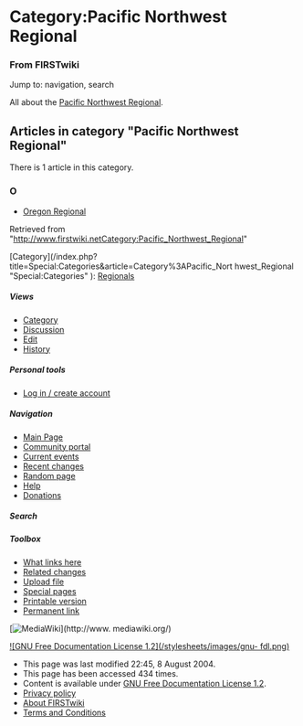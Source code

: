 # Category:Pacific Northwest Regional

### From FIRSTwiki

Jump to: navigation, search

All about the [Pacific Northwest
Regional](Pacific_Northwest_Regional "Pacific Northwest Regional"
).

  

## Articles in category "Pacific Northwest Regional"

There is 1 article in this category.

### O

  * [Oregon Regional](Oregon_Regional "Oregon Regional" )

Retrieved from
"<http://www.firstwiki.netCategory:Pacific_Northwest_Regional>"

[Category](/index.php?title=Special:Categories&article=Category%3APacific_Nort
hwest_Regional "Special:Categories" ):
[Regionals](Category:Regionals "Category:Regionals" )

##### Views

  * [Category](Category:Pacific_Northwest_Regional)
  * [Discussion](/index.php?title=Category_talk:Pacific_Northwest_Regional&action=edit)
  * [Edit](/index.php?title=Category:Pacific_Northwest_Regional&action=edit)
  * [History](/index.php?title=Category:Pacific_Northwest_Regional&action=history)

##### Personal tools

  * [Log in / create account](/index.php?title=Special:Userlogin&returnto=Category:Pacific_Northwest_Regional)

[](Main_Page "Main Page" )

##### Navigation

  * [Main Page](Main_Page)
  * [Community portal](FIRSTwiki:Community_portal)
  * [Current events](Current_events)
  * [Recent changes](Special:Recentchanges)
  * [Random page](Special:Random)
  * [Help](Help:Contents)
  * [Donations](FIRSTwiki:Site_support)

##### Search



##### Toolbox

  * [What links here](Special:Whatlinkshere/Category:Pacific_Northwest_Regional)
  * [Related changes](Special:Recentchangeslinked/Category:Pacific_Northwest_Regional)
  * [Upload file](Special:Upload)
  * [Special pages](Special:Specialpages)
  * [Printable version](/index.php?title=Category:Pacific_Northwest_Regional&printable=yes)
  * [Permanent link](/index.php?title=Category:Pacific_Northwest_Regional&oldid=39800)

[![MediaWiki](/skins/common/images/poweredby_mediawiki_88x31.png)](http://www.
mediawiki.org/)

[![GNU Free Documentation License 1.2](/stylesheets/images/gnu-
fdl.png)](http://www.gnu.org/copyleft/fdl.html)

  * This page was last modified 22:45, 8 August 2004.
  * This page has been accessed 434 times.
  * Content is available under [GNU Free Documentation License 1.2](http://www.gnu.org/copyleft/fdl.html "http://www.gnu.org/copyleft/fdl.html" ).
  * [Privacy policy](FIRSTwiki:Privacy_policy "FIRSTwiki:Privacy policy" )
  * [About FIRSTwiki](FIRSTwiki:About "FIRSTwiki:About" )
  * [Terms and Conditions](FIRSTwiki:Terms_and_conditions "FIRSTwiki:Terms and conditions" )

